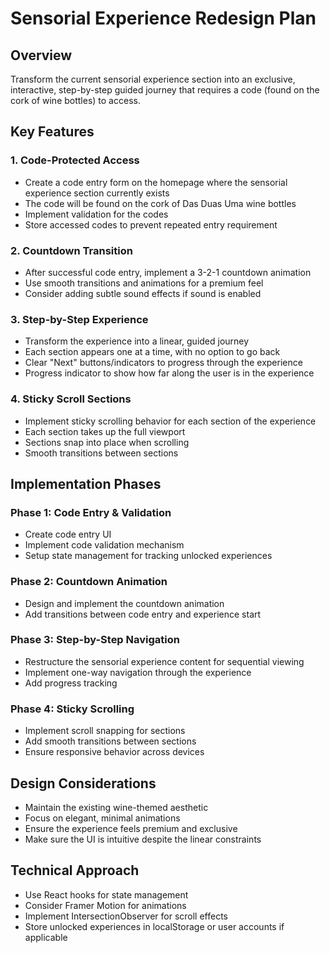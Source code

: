 # Sensorial Experience Redesign Plan

## Overview

Transform the current sensorial experience section into an exclusive, interactive, step-by-step guided journey that requires a code (found on the cork of wine bottles) to access.

## Key Features

### 1. Code-Protected Access

- Create a code entry form on the homepage where the sensorial experience section currently exists
- The code will be found on the cork of Das Duas Uma wine bottles
- Implement validation for the codes
- Store accessed codes to prevent repeated entry requirement

### 2. Countdown Transition

- After successful code entry, implement a 3-2-1 countdown animation
- Use smooth transitions and animations for a premium feel
- Consider adding subtle sound effects if sound is enabled

### 3. Step-by-Step Experience

- Transform the experience into a linear, guided journey
- Each section appears one at a time, with no option to go back
- Clear "Next" buttons/indicators to progress through the experience
- Progress indicator to show how far along the user is in the experience

### 4. Sticky Scroll Sections

- Implement sticky scrolling behavior for each section of the experience
- Each section takes up the full viewport
- Sections snap into place when scrolling
- Smooth transitions between sections

## Implementation Phases

### Phase 1: Code Entry & Validation

- Create code entry UI
- Implement code validation mechanism
- Setup state management for tracking unlocked experiences

### Phase 2: Countdown Animation

- Design and implement the countdown animation
- Add transitions between code entry and experience start

### Phase 3: Step-by-Step Navigation

- Restructure the sensorial experience content for sequential viewing
- Implement one-way navigation through the experience
- Add progress tracking

### Phase 4: Sticky Scrolling

- Implement scroll snapping for sections
- Add smooth transitions between sections
- Ensure responsive behavior across devices

## Design Considerations

- Maintain the existing wine-themed aesthetic
- Focus on elegant, minimal animations
- Ensure the experience feels premium and exclusive
- Make sure the UI is intuitive despite the linear constraints

## Technical Approach

- Use React hooks for state management
- Consider Framer Motion for animations
- Implement IntersectionObserver for scroll effects
- Store unlocked experiences in localStorage or user accounts if applicable

